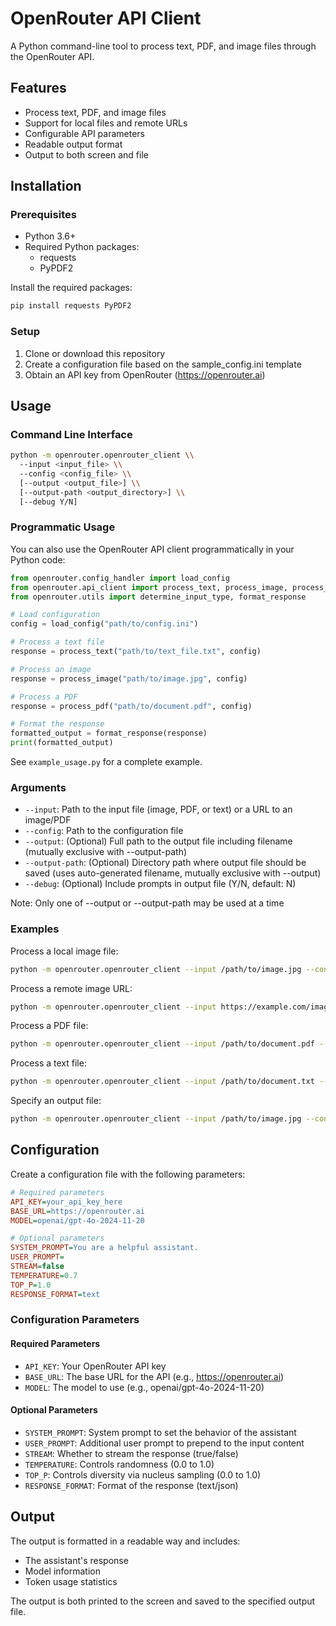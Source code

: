 # OpenRouter API Client

A Python command-line tool to process text, PDF, and image files through the OpenRouter API.

## Features

- Process text, PDF, and image files
- Support for local files and remote URLs
- Configurable API parameters
- Readable output format
- Output to both screen and file

## Installation

### Prerequisites

- Python 3.6+
- Required Python packages:
  - requests
  - PyPDF2

Install the required packages:

```bash
pip install requests PyPDF2
```

### Setup

1. Clone or download this repository
2. Create a configuration file based on the sample_config.ini template
3. Obtain an API key from OpenRouter (https://openrouter.ai)

## Usage

### Command Line Interface

```bash
python -m openrouter.openrouter_client \\
  --input <input_file> \\
  --config <config_file> \\
  [--output <output_file>] \\
  [--output-path <output_directory>] \\
  [--debug Y/N]
```

### Programmatic Usage

You can also use the OpenRouter API client programmatically in your Python code:

```python
from openrouter.config_handler import load_config
from openrouter.api_client import process_text, process_image, process_pdf
from openrouter.utils import determine_input_type, format_response

# Load configuration
config = load_config("path/to/config.ini")

# Process a text file
response = process_text("path/to/text_file.txt", config)

# Process an image
response = process_image("path/to/image.jpg", config)

# Process a PDF
response = process_pdf("path/to/document.pdf", config)

# Format the response
formatted_output = format_response(response)
print(formatted_output)
```

See `example_usage.py` for a complete example.

### Arguments

- `--input`: Path to the input file (image, PDF, or text) or a URL to an image/PDF
- `--config`: Path to the configuration file
- `--output`: (Optional) Full path to the output file including filename (mutually exclusive with --output-path)
- `--output-path`: (Optional) Directory path where output file should be saved (uses auto-generated filename, mutually exclusive with --output)
- `--debug`: (Optional) Include prompts in output file (Y/N, default: N)

Note: Only one of --output or --output-path may be used at a time

### Examples

Process a local image file:
```bash
python -m openrouter.openrouter_client --input /path/to/image.jpg --config config.ini
```

Process a remote image URL:
```bash
python -m openrouter.openrouter_client --input https://example.com/image.jpg --config config.ini
```

Process a PDF file:
```bash
python -m openrouter.openrouter_client --input /path/to/document.pdf --config config.ini
```

Process a text file:
```bash
python -m openrouter.openrouter_client --input /path/to/document.txt --config config.ini
```

Specify an output file:
```bash
python -m openrouter.openrouter_client --input /path/to/image.jpg --config config.ini --output results.txt
```

## Configuration

Create a configuration file with the following parameters:

```ini
# Required parameters
API_KEY=your_api_key_here
BASE_URL=https://openrouter.ai
MODEL=openai/gpt-4o-2024-11-20

# Optional parameters
SYSTEM_PROMPT=You are a helpful assistant.
USER_PROMPT=
STREAM=false
TEMPERATURE=0.7
TOP_P=1.0
RESPONSE_FORMAT=text
```

### Configuration Parameters

#### Required Parameters

- `API_KEY`: Your OpenRouter API key
- `BASE_URL`: The base URL for the API (e.g., https://openrouter.ai)
- `MODEL`: The model to use (e.g., openai/gpt-4o-2024-11-20)

#### Optional Parameters

- `SYSTEM_PROMPT`: System prompt to set the behavior of the assistant
- `USER_PROMPT`: Additional user prompt to prepend to the input content
- `STREAM`: Whether to stream the response (true/false)
- `TEMPERATURE`: Controls randomness (0.0 to 1.0)
- `TOP_P`: Controls diversity via nucleus sampling (0.0 to 1.0)
- `RESPONSE_FORMAT`: Format of the response (text/json)

## Output

The output is formatted in a readable way and includes:

- The assistant's response
- Model information
- Token usage statistics

The output is both printed to the screen and saved to the specified output file.
